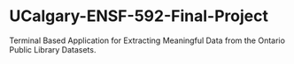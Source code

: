 # UCalgary-ENSF-592-Final-Project
Terminal Based Application for Extracting Meaningful Data from the Ontario Public Library Datasets.
